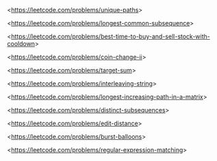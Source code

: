 <<https://leetcode.com/problems/unique-paths>>

<<https://leetcode.com/problems/longest-common-subsequence>>

<<https://leetcode.com/problems/best-time-to-buy-and-sell-stock-with-cooldown>>

<<https://leetcode.com/problems/coin-change-ii>>

<<https://leetcode.com/problems/target-sum>>

<<https://leetcode.com/problems/interleaving-string>>

<<https://leetcode.com/problems/longest-increasing-path-in-a-matrix>>

<<https://leetcode.com/problems/distinct-subsequences>>

<<https://leetcode.com/problems/edit-distance>>

<<https://leetcode.com/problems/burst-balloons>>

<<https://leetcode.com/problems/regular-expression-matching>>